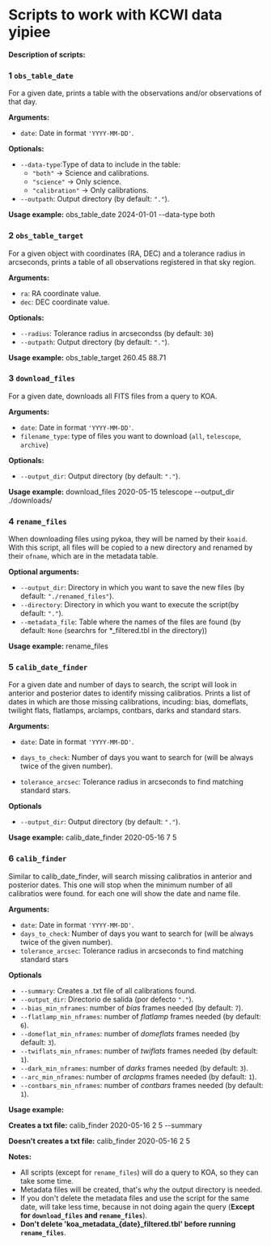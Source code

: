 # Scripts to work with KCWI data yipiee #

**Description of scripts:**

### 1 **`obs_table_date`**  
For a given date, prints a table with the observations and/or observations of that day.

 **Arguments:**
- `date`: Date in format `'YYYY-MM-DD'`.

 **Optionals:**
- `--data-type`:Type of data to include in the table:
    - `"both"` → Science and calibrations.
    - `"science"` → Only science.
    - `"calibration"` → Only calibrations.
- `--outpath`: Output directory (by default: `"."`).

 **Usage example:**
obs_table_date 2024-01-01 --data-type both



### 2 **`obs_table_target`**
For a given object with coordinates (RA, DEC) and a tolerance radius in arcseconds, prints a table of all observations registered in that sky region.

 **Arguments:**
- `ra`: RA coordinate value.
- `dec`: DEC coordinate value.

 **Optionals:**
- `--radius`: Tolerance radius in arcsecondss (by default: `30`)
- `--outpath`: Output directory (by default: `"."`).

 **Usage example:**
obs_table_target 260.45 88.71



### 3 **`download_files`**
For a given date, downloads all FITS files from a query to KOA.

 **Arguments:**
- `date`: Date in format `'YYYY-MM-DD'`.
- `filename_type`: type of files you want to download (`all`, `telescope`, `archive`)

 **Optionals:**
- `--output_dir`: Output directory (by default: `"."`).

 **Usage example:**
download_files 2020-05-15 telescope --output_dir ./downloads/



### 4 **`rename_files`**
When downloading files using pykoa, they will be named by their `koaid`. With this script, all files will be copied to a new directory and renamed by their `ofname`, which are in the metadata table.

 **Optional arguments:**
 - `--output_dir`: Directory in which you want to save the new files (by default: `"./renamed_files"`).
 - `--directory`: Directory in which you want to execute the script(by default: `"."`).
 - `--metadata_file`: Table where the names of the files are found (by default: `None` (searchrs for *_filtered.tbl in the directory))

 **Usage example:**
rename_files 



### 5 **`calib_date_finder`**
For a given date and number of days to search, the script will look in anterior and posterior dates to identify missing calibratios. Prints a list of dates in which are those missing calibrations, incuding: bias, domeflats, twilight flats, flatlamps, arclamps, contbars, darks and standard stars.

 **Arguments:**
- `date`: Date in format `'YYYY-MM-DD'`.
- `days_to_check`: Number of days you want to search for (will be always twice of the given number).

- `tolerance_arcsec`: Tolerance radius in arcseconds to find matching standard stars.

 **Optionals**
- `--output_dir`: Output directory (by default: `"."`).

 **Usage example:**
calib_date_finder 2020-05-16 7 5



### 6 **`calib_finder`**
Similar to calib_date_finder, will search missing calibratios in anterior and posterior dates. This one will stop when the minimum number of all calibratios were found. for each one will show the date and name file.

 **Arguments:**
- `date`: Date in format `'YYYY-MM-DD'`.
- `days_to_check`: Number of days you want to search for (will be always twice of the given number).
- `tolerance_arcsec`: Tolerance radius in arcseconds to find matching standard stars

 **Optionals**
- `--summary`: Creates a .txt file of all calibrations found. 
- `--output_dir`: Directorio de salida (por defecto `"."`).
- `--bias_min_nframes`: number of *bias* frames needed (by default: `7`). 
- `--flatlamp_min_nframes`: number of *flatlamp* frames needed (by default: `6`).
- `--domeflat_min_nframes`: number of *domeflats* frames needed (by default: `3`).
- `--twiflats_min_nframes`: number of *twiflats* frames needed (by default: `1`).
- `--dark_min_nframes`: number of *darks* frames needed (by default: `3`).
- `--arc_min_nframes`: number of *arclapms* frames needed (by default: `1`).
- `--contbars_min_nframes`: number of *contbars* frames needed (by default: `1`).

 **Usage example:**

**Creates a txt file:**    calib_finder 2020-05-16 2 5 --summary

**Doesn't creates a txt file:**    calib_finder 2020-05-16 2 5


 **Notes:**
- All scripts (except for `rename_files`) will do a query to KOA, so they can take some time.
- Metadata files will be created, that's why the output directory is needed.
- If you don't delete the metadata files and use the script for the same date, will take less time, because in not doing again the query (**Except for `download_files` and `rename_files`**).
- **Don't delete 'koa_metadata_{date}_filtered.tbl' before running `rename_files`**.
